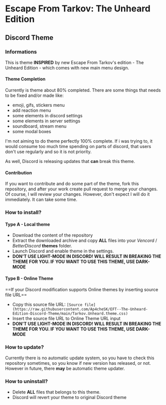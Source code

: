 # Escape From Tarkov: The Unheard Edition
## Discord Theme

### Informations

This is theme **INSPIRED** by new Escape From Tarkov's edition - The Unheard Edition - which comes with new main menu design.

#### Theme Completion

Currently is theme about 80% completed. There are some things that needs to be fixed and/or made like:
- emoji, gifs, stickers menu
- add reaction menu
- some elements in discord settings
- some elements in server settings
- soundboard, stream menu
- some modal boxes

I'm not aiming to do theme perfectly 100% complete. If i was trying to, it would consume too much time spending on parts of discord, that users don't use regularly and so it is not priority.

As well, Discord is releasing updates that **can** break this theme.

#### Contribution

If you want to contribute and do some part of the theme, fork this repository, and after your work create pull request to merge your changes. Of course, I will review your changes. However, don't expect I will do it immediately. It can take some time.

### How to install?

#### Type A - Local theme
- Download the content of the repository
- Extract the downloaded archive and copy **ALL** files into your *Vencord* / *BetterDiscord* **themes** folder.
- Launch Discord and enable theme in the settings.
- **DON'T USE LIGHT-MODE IN DISCORD! WILL RESULT IN BREAKING THE THEME FOR YOU. IF YOU WANT TO USE THIS THEME, USE DARK-MODE**

#### Type B - Online Theme
==If your Discord modification supports Online themes by inserting source file URL==
- Copy this source file URL: `[Source file](https://raw.githubusercontent.com/Ap4cheSK/EFT--The-Unheard-Edition-Discord-Theme/main/Tarkov.Unheard.theme.css)`
- Insert the source file URL to Online Theme URL input
- **DON'T USE LIGHT-MODE IN DISCORD! WILL RESULT IN BREAKING THE THEME FOR YOU. IF YOU WANT TO USE THIS THEME, USE DARK-MODE**

### How to update?

Currently there is no automatic update system, so you have to check this repository sometimes, so you know if new version has released, or not. However in future, there **may** be automatic theme updater.

### How to uninstall?

- Delete **ALL** files that belongs to this theme.
- Discord will revert your theme to original Discord theme